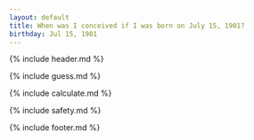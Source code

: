 ```yaml
---
layout: default
title: When was I conceived if I was born on July 15, 1901?
birthday: Jul 15, 1901
---
```


{% include header.md %}

{% include guess.md %}

{% include calculate.md %}

{% include safety.md %}

{% include footer.md %}



